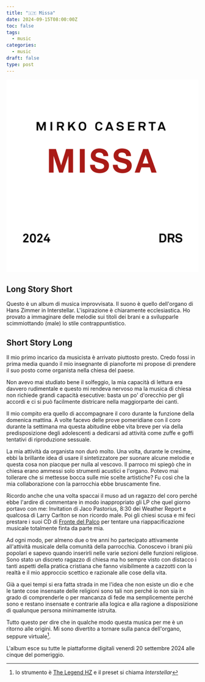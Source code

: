 ```yaml
---
title: "🇮🇹 Missa"
date: 2024-09-15T08:00:00Z
toc: false
tags:
  - music
categories:
  - music
draft: false
type: post
---
```


![album cover](/images/posts/missa-album-cover.png)

## Long Story Short

Questo è un album di musica improvvisata. Il suono è quello dell'organo di Hans
Zimmer in Interstellar. L'ispirazione è chiaramente ecclesiastica. Ho provato a
immaginare delle melodie sui titoli dei brani e a svilupparle scimmiottando
(male) lo stile contrappuntistico.

## Short Story Long

Il mio primo incarico da musicista è arrivato piuttosto presto. Credo fossi in
prima media quando il mio insegnante di pianoforte mi propose di prendere il suo
posto come organista nella chiesa del paese.

Non avevo mai studiato bene il solfeggio, la mia capacità di lettura era davvero
rudimentale e questo mi rendeva nervoso ma la musica di chiesa non richiede
grandi capacità esecutive: basta un po' d'orecchio per gli accordi e ci si può
facilmente districare nella maggiorparte dei canti.

Il mio compito era quello di accompagnare il coro durante la funzione della
domenica mattina. A volte facevo delle prove pomeridiane con il coro durante la
settimana ma questa abitudine ebbe vita breve per via della predisposizione
degli adolescenti a dedicarsi ad attività come zuffe e goffi tentativi di
riproduzione sessuale.

La mia attività da organista non durò molto. Una volta, durante le cresime, ebbi
la brillante idea di usare il sintetizzatore per suonare alcune melodie e questa
cosa non piacque per nulla al vescovo. Il parroco mi spiegò che in chiesa erano
ammessi solo strumenti acustici e l'organo. Potevo mai tollerare che si mettesse
bocca sulle mie scelte artistiche? Fu così che la mia collaborazione con la
parrocchia ebbe bruscamente fine.

Ricordo anche che una volta spaccai il muso ad un ragazzo del coro perché ebbe
l'ardire di commentare in modo inappropriato gli LP che quel giorno portavo con
me: Invitation di Jaco Pastorius, 8:30 dei Weather Report e qualcosa di Larry
Carlton se non ricordo male. Poi gli chiesi scusa e mi feci prestare i suoi CD
di [Fronte del Palco](https://it.wikipedia.org/wiki/Fronte_del_palco) per
tentare una riappacificazione musicale totalmente finta da parte mia.

Ad ogni modo, per almeno due o tre anni ho partecipato attivamente all'attività
musicale della comunità della parrocchia. Conoscevo i brani più popolari e
sapevo quando inserirli nelle varie sezioni delle funzioni religiose. Sono stato
un discreto ragazzo di chiesa ma ho sempre visto con distacco i tanti aspetti
della pratica cristiana che fanno visibilmente a cazzotti con la realtà e il mio
approccio scettico e razionale alle cose della vita.

Già a quei tempi si era fatta strada in me l'idea che non esiste un dio e che le
tante cose insensate delle religioni sono tali non perché io non sia in grado di
comprenderle o per mancanza di fede ma semplicemente perché sono e restano
insensate e contrarie alla logica e alla ragione a disposizione di qualunque
persona minimamente istruita.

Tutto questo per dire che in qualche modo questa musica per me è un ritorno alle
origini. Mi sono divertito a tornare sulla panca dell'organo, seppure
virtuale[^hz].

L'album esce su tutte le piattaforme digitali venerdì 20 settembre 2024 alle
cinque del pomeriggio.

[^hz]:
    lo strumento è
    [The Legend HZ](https://www.synapse-audio.com/thelegendhz.html) e il preset
    si chiama _Interstellar_
